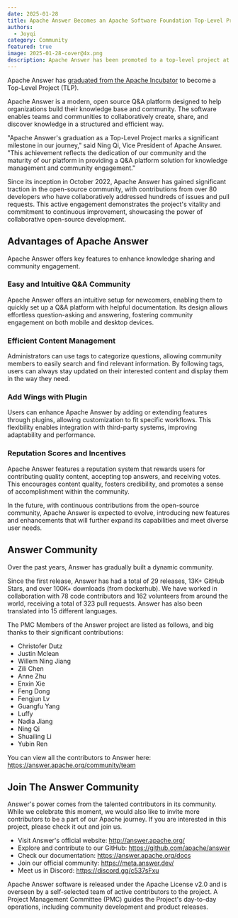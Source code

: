 ```yaml
---
date: 2025-01-28
title: Apache Answer Becomes an Apache Software Foundation Top-Level Project
authors:
  - Joyqi
category: Community
featured: true
image: 2025-01-28-cover@4x.png
description: Apache Answer has been promoted to a top-level project at the Apache Software Foundation. This article will introduce the project and its future plans.
---
```


Apache Answer has [graduated from the Apache Incubator](https://news.apache.org/foundation/entry/the-apache-software-foundation-announces-new-top-level-projects) to become a Top-Level Project (TLP).

Apache Answer is a modern, open source Q&A platform designed to help organizations build their knowledge base and community. The software enables teams and communities to collaboratively create, share, and discover knowledge in a structured and efficient way.

"Apache Answer's graduation as a Top-Level Project marks a significant milestone in our journey," said Ning Qi, Vice President of Apache Answer. "This achievement reflects the dedication of our community and the maturity of our platform in providing a Q&A platform solution for knowledge management and community engagement."

Since its inception in October 2022, Apache Answer has gained significant traction in the open-source community, with contributions from over 80 developers who have collaboratively addressed hundreds of issues and pull requests. This active engagement demonstrates the project's vitality and commitment to continuous improvement, showcasing the power of collaborative open-source development.

## Advantages of Apache Answer

Apache Answer offers key features to enhance knowledge sharing and community engagement.

### Easy and Intuitive Q&A Community

Apache Answer offers an intuitive setup for newcomers, enabling them to quickly set up a Q&A platform with helpful documentation. Its design allows effortless question-asking and answering, fostering community engagement on both mobile and desktop devices.

### Efficient Content Management

Administrators can use tags to categorize questions, allowing community members to easily search and find relevant information. By following tags, users can always stay updated on their interested content and display them in the way they need.

### Add Wings with Plugin

Users can enhance Apache Answer by adding or extending features through plugins, allowing customization to fit specific workflows. This flexibility enables integration with third-party systems, improving adaptability and performance.

### Reputation Scores and Incentives

Apache Answer features a reputation system that rewards users for contributing quality content, accepting top answers, and receiving votes. This encourages content quality, fosters credibility, and promotes a sense of accomplishment within the community.

In the future, with continuous contributions from the open-source community, Apache Answer is expected to evolve, introducing new features and enhancements that will further expand its capabilities and meet diverse user needs.

## Answer Community

Over the past years, Answer has gradually built a dynamic community.

Since the first release, Answer has had a total of 29 releases, 13K+ GitHub Stars, and over 100K+ downloads (from dockerhub). We have worked in collaboration with 78 code contributors and 162 volunteers from around the world, receiving a total of 323 pull requests. Answer has also been translated into 15 different languages.

The PMC Members of the Answer project are listed as follows, and big thanks to their significant contributions:

- Christofer Dutz
- Justin Mclean
- Willem Ning Jiang
- Zili Chen
- Anne Zhu
- Enxin Xie
- Feng Dong
- Fengjun Lv
- Guangfu Yang
- Luffy
- Nadia Jiang
- Ning Qi
- Shuailing Li
- Yubin Ren

You can view all the contributors to Answer here: https://answer.apache.org/community/team

## Join The Answer Community

Answer's power comes from the talented contributors in its community. While we celebrate this moment, we would also like to invite more contributors to be a part of our Apache journey. If you are interested in this project, please check it out and join us.

- Visit Answer's official website: http://answer.apache.org/
- Explore and contribute to our GitHub: https://github.com/apache/answer
- Check our documentation: https://answer.apache.org/docs
- Join our official community: https://meta.answer.dev/
- Meet us in Discord: https://discord.gg/c537sFxu

Apache Answer software is released under the Apache License v2.0 and is overseen by a self-selected team of active contributors to the project. A Project Management Committee (PMC) guides the Project's day-to-day operations, including community development and product releases.
